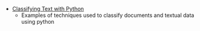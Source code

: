 - [Classifying Text with Python](http://www.nltk.org/book/ch06.html)
  - Examples of techniques used to classify documents and textual data using python
